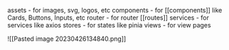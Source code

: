 assets - for images, svg, logos, etc
components - for [[components]] like Cards, Buttons, Inputs, etc
router - for router [[routes]] 
services - for services like axios
stores - for states like pinia
views - for view pages

![[Pasted image 20230426134840.png]]

